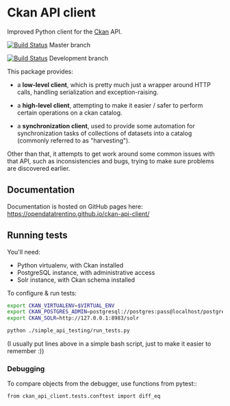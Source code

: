 # Ckan API client

Improved Python client for the [Ckan](http://ckan.org) API.

[![Build Status](https://travis-ci.org/opendatatrentino/ckan-api-client.png?branch=master)](https://travis-ci.org/opendatatrentino/ckan-api-client) Master branch

[![Build Status](https://travis-ci.org/opendatatrentino/ckan-api-client.png?branch=develop)](https://travis-ci.org/opendatatrentino/ckan-api-client) Development branch

This package provides:

- a **low-level client**, which is pretty much just a wrapper around
  HTTP calls, handling serialization and exception-raising.

- a **high-level client**, attempting to make it easier / safer to perform
  certain operations on a ckan catalog.

- a **synchronization client**, used to provide some automation
  for synchronization tasks of collections of datasets into a catalog
  (commonly referred to as "harvesting").


Other than that, it attempts to get work around some common issues
with that API, such as inconsistencies and bugs, trying to make
sure problems are discovered earlier.


## Documentation

Documentation is hosted on GitHub pages here: https://opendatatrentino.github.io/ckan-api-client/


## Running tests

You'll need:

- Python virtualenv, with Ckan installed
- PostgreSQL instance, with administrative access
- Solr instance, with Ckan schema installed


To configure & run tests:

```bash
export CKAN_VIRTUALENV=$VIRTUAL_ENV
export CKAN_POSTGRES_ADMIN=postgresql://postgres:pass@localhost/postgres
export CKAN_SOLR=http://127.0.0.1:8983/solr

python ./simple_api_testing/run_tests.py
```

(I usually put lines above in a simple bash script, just to make it
easier to remember :))


### Debugging

To compare objects from the debugger, use functions from pytest::

    from ckan_api_client.tests.conftest import diff_eq
